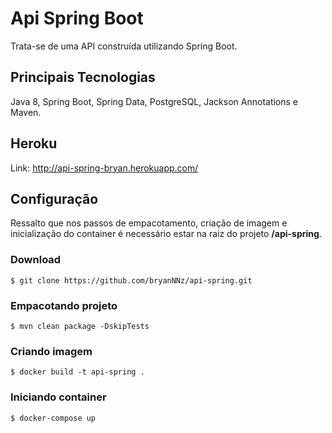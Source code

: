 # Api Spring Boot
Trata-se de uma API construída utilizando Spring Boot.

## Principais Tecnologias
Java 8, Spring Boot, Spring Data, PostgreSQL, Jackson Annotations e Maven.

## Heroku
Link: http://api-spring-bryan.herokuapp.com/

## Configuração
Ressalto que nos passos de empacotamento, criação de imagem e inicialização do container é necessário estar na raiz do projeto **/api-spring**.

### Download
```
$ git clone https://github.com/bryanNNz/api-spring.git
```

### Empacotando projeto
```
$ mvn clean package -DskipTests
```
### Criando imagem
```
$ docker build -t api-spring .
```

### Iniciando container
```
$ docker-compose up
```
